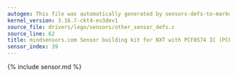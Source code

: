 ```yaml
---
autogen: This file was automatically generated by sensors-defs-to-markdown.py
kernel_version: 3.16.7-ckt4-ev3dev1
source_file: drivers/lego/sensors/other_sensor_defs.c
source_line: 62
title: mindsensors.com Sensor building kit for NXT with PCF8574 IC (PCF8574-Nx)
sensor_index: 39
---
```


{% include sensor.md %}
